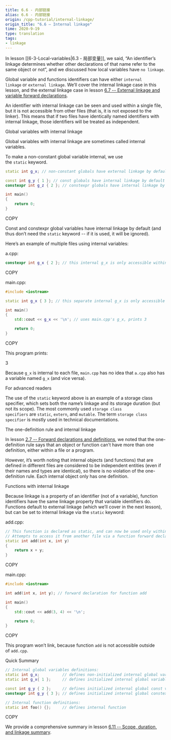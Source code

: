 ```yaml
---
title: 6.6 - 内部链接
alias: 6.6 - 内部链接
origin: /cpp-tutorial/internal-linkage/
origin_title: "6.6 — Internal linkage"
time: 2020-9-19
type: translation
tags:
- linkage
---
```



In lesson [[6-3-Local-variables|6.3 - 局部变量]], we said, “An identifier’s linkage determines whether other declarations of that name refer to the same object or not”, and we discussed how local variables have `no linkage`.

Global variable and functions identifiers can have either `internal linkage` or `external linkage`. We’ll cover the internal linkage case in this lesson, and the external linkage case in lesson [6.7 -- External linkage and variable forward declarations](https://www.learncpp.com/cpp-tutorial/external-linkage-and-variable-forward-declarations/).

An identifier with internal linkage can be seen and used within a single file, but it is not accessible from other files (that is, it is not exposed to the linker). This means that if two files have identically named identifiers with internal linkage, those identifiers will be treated as independent.

Global variables with internal linkage

Global variables with internal linkage are sometimes called internal variables.

To make a non-constant global variable internal, we use the `static` keyword.

```cpp
static int g_x; // non-constant globals have external linkage by default, but can be given internal linkage via the static keyword

const int g_y { 1 }; // const globals have internal linkage by default
constexpr int g_z { 2 }; // constexpr globals have internal linkage by default

int main()
{
    return 0;
}
```

COPY

Const and constexpr global variables have internal linkage by default (and thus don’t need the `static` keyword -- if it is used, it will be ignored).

Here’s an example of multiple files using internal variables:

a.cpp:

```cpp
constexpr int g_x { 2 }; // this internal g_x is only accessible within a.cpp
```

COPY

main.cpp:

```cpp
#include <iostream>

static int g_x { 3 }; // this separate internal g_x is only accessible within main.cpp

int main()
{
    std::cout << g_x << '\n'; // uses main.cpp's g_x, prints 3

    return 0;
}
```

COPY

This program prints:

3

Because `g_x` is internal to each file, `main.cpp` has no idea that `a.cpp` also has a variable named `g_x` (and vice versa).

For advanced readers

The use of the `static` keyword above is an example of a storage class specifier, which sets both the name’s linkage and its storage duration (but not its scope). The most commonly used `storage class specifiers` are `static`, `extern`, and `mutable`. The term `storage class specifier` is mostly used in technical documentations.

The one-definition rule and internal linkage

In lesson [2.7 -- Forward declarations and definitions](https://www.learncpp.com/cpp-tutorial/forward-declarations/), we noted that the one-definition rule says that an object or function can’t have more than one definition, either within a file or a program.

However, it’s worth noting that internal objects (and functions) that are defined in different files are considered to be independent entities (even if their names and types are identical), so there is no violation of the one-definition rule. Each internal object only has one definition.

Functions with internal linkage

Because linkage is a property of an identifier (not of a variable), function identifiers have the same linkage property that variable identifiers do. Functions default to external linkage (which we’ll cover in the next lesson), but can be set to internal linkage via the `static` keyword:

add.cpp:

```cpp
// This function is declared as static, and can now be used only within this file
// Attempts to access it from another file via a function forward declaration will fail
static int add(int x, int y)
{
    return x + y;
}
```

COPY

main.cpp:

```cpp
#include <iostream>

int add(int x, int y); // forward declaration for function add

int main()
{
    std::cout << add(3, 4) << '\n';

    return 0;
}
```

COPY

This program won’t link, because function `add` is not accessible outside of `add.cpp`.

Quick Summary

```cpp
// Internal global variables definitions:
static int g_x;          // defines non-initialized internal global variable (zero initialized by default)
static int g_x{ 1 };     // defines initialized internal global variable

const int g_y { 2 };     // defines initialized internal global const variable
constexpr int g_y { 3 }; // defines initialized internal global constexpr variable

// Internal function definitions:
static int foo() {};     // defines internal function
```

COPY

We provide a comprehensive summary in lesson [6.11 -- Scope, duration, and linkage summary](https://www.learncpp.com/cpp-tutorial/scope-duration-and-linkage-summary/).
